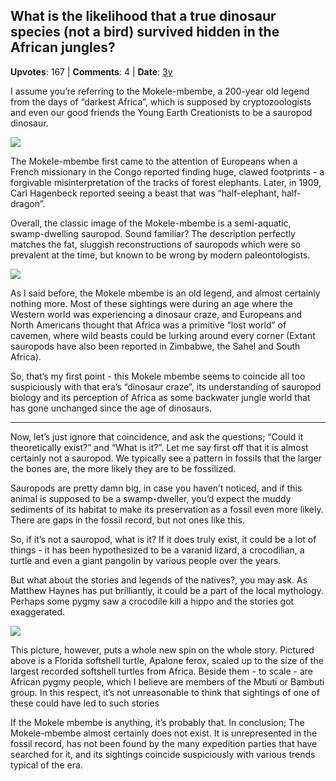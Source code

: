 ## What is the likelihood that a true dinosaur species (not a bird) survived hidden in the African jungles?
    
**Upvotes**: 167 | **Comments**: 4 | **Date**: [3y](https://www.quora.com/What-is-the-likelihood-that-a-true-dinosaur-species-not-a-bird-survived-hidden-in-the-African-jungles/answer/Gary-Meaney)

I assume you’re referring to the Mokele-mbembe, a 200-year old legend from the days of “darkest Africa”, which is supposed by cryptozoologists and even our good friends the Young Earth Creationists to be a sauropod dinosaur.

![](https://qph.fs.quoracdn.net/main-qimg-6c57c799d263ce9671c250bf288b624f-lq)

The Mokele-mbembe first came to the attention of Europeans when a French missionary in the Congo reported finding huge, clawed footprints - a forgivable misinterpretation of the tracks of forest elephants. Later, in 1909, Carl Hagenbeck reported seeing a beast that was “half-elephant, half-dragon”.

Overall, the classic image of the Mokele-mbembe is a semi-aquatic, swamp-dwelling sauropod. Sound familiar? The description perfectly matches the fat, sluggish reconstructions of sauropods which were so prevalent at the time, but known to be wrong by modern paleontologists.

![](https://qph.fs.quoracdn.net/main-qimg-b052ed0b4b76e1513e7993a3faf763e5-lq)

As I said before, the Mokele mbembe is an old legend, and almost certainly nothing more. Most of these sightings were during an age where the Western world was experiencing a dinosaur craze, and Europeans and North Americans thought that Africa was a primitive “lost world” of cavemen, where wild beasts could be lurking around every corner (Extant sauropods have also been reported in Zimbabwe, the Sahel and South Africa).

So, that’s my first point - this Mokele mbembe seems to coincide all too suspiciously with that era’s “dinosaur craze”, its understanding of sauropod biology and its perception of Africa as some backwater jungle world that has gone unchanged since the age of dinosaurs.

* * *

Now, let’s just ignore that coincidence, and ask the questions; “Could it theoretically exist?” and “What is it?”. Let me say first off that it is almost certainly not a sauropod. We typically see a pattern in fossils that the larger the bones are, the more likely they are to be fossilized.

Sauropods are pretty damn big, in case you haven’t noticed, and if this animal is supposed to be a swamp-dweller, you’d expect the muddy sediments of its habitat to make its preservation as a fossil even more likely. There are gaps in the fossil record, but not ones like this.

So, if it’s not a sauropod, what is it? If it does truly exist, it could be a lot of things - it has been hypothesized to be a varanid lizard, a crocodilian, a turtle and even a giant pangolin by various people over the years.

But what about the stories and legends of the natives?, you may ask. As Matthew Haynes has put brilliantly, it could be a part of the local mythology. Perhaps some pygmy saw a crocodile kill a hippo and the stories got exaggerated.

![](https://qph.fs.quoracdn.net/main-qimg-7243d824ec58ea3f078eafacbd195960-lq)

This picture, however, puts a whole new spin on the whole story. Pictured above is a Florida softshell turtle, Apalone ferox, scaled up to the size of the largest recorded softshell turtles from Africa. Beside them - to scale - are African pygmy people, which I believe are members of the Mbuti or Bambuti group. In this respect, it’s not unreasonable to think that sightings of one of these could have led to such stories

If the Mokele mbembe is anything, it’s probably that. In conclusion; The Mokele-mbembe almost certainly does not exist. It is unrepresented in the fossil record, has not been found by the many expedition parties that have searched for it, and its sightings coincide suspiciously with various trends typical of the era.

